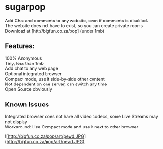 # sugarpop

Add Chat and comments to any website, even if comments is disabled.  
The website does not have to exist, so you can create private rooms    
Download at [htt://bigfun.co.za/pop]
(under 1mb)

## Features:  
100% Anonymous  
Tiny, less than 1mb  
Add chat to any web page  
Optional integrated browser  
Compact mode, use it side-by-side other content  
Not dependent on one server, can switch any time  
Open Source obviously  

## Known Issues
Integrated browser does not have all video codecs, some Live Streams may not display  
Workaround: Use Compact mode and use it next to other browser  

![http://bigfun.co.za/pop/art/pewd.JPG](http://bigfun.co.za/pop/art/pewd.JPG)
